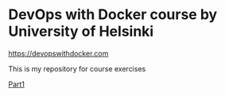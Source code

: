# DevOps with Docker course by University of Helsinki
https://devopswithdocker.com

This is my repository for course exercises

[Part1](DevOps-with-Docker/part1/)




